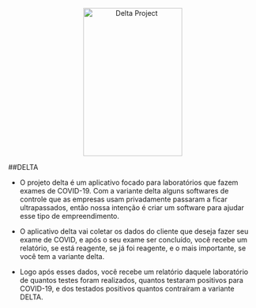<p align="center"><a href="http://deltacovid.herokuapp.com" target="_blank">

<img src="https://i.ibb.co/zs7FfG5/ndice.jpg" alt="Delta Project" width="200" height="300">
</a>
</p>


##DELTA

- O projeto delta é um aplicativo focado para laboratórios que fazem exames de COVID-19. Com a variante delta alguns
softwares de controle que as empresas usam privadamente passaram a ficar ultrapassados, então nossa intenção é criar um
software para ajudar esse tipo de empreendimento. 


- O aplicativo delta vai coletar os dados do cliente que deseja fazer
seu exame de COVID, e após o seu exame ser concluído, você recebe um relatório, se está reagente, se já foi reagente, e
o mais importante, se você tem a variante delta. 


- Logo após esses dados, você recebe um relatório daquele laboratório de
quantos testes foram realizados, quantos testaram positivos para COVID-19, e dos testados positivos quantos contraíram a
variante DELTA. 


